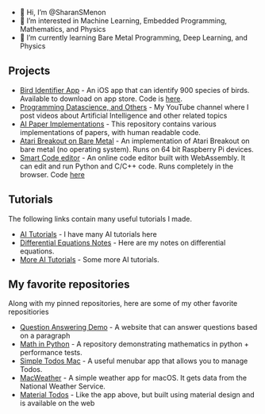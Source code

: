 - 👋 Hi, I’m @SharanSMenon
- 👀 I’m interested in Machine Learning, Embedded Programming, Mathematics, and Physics
- 🌱 I’m currently learning Bare Metal Programming, Deep Learning, and Physics

## Projects

- [Bird Identifier App](https://apps.apple.com/us/app/north-american-bird-identifier/id1597162972) - An iOS app that can identify 900 species of birds. Available to download on app store. Code is [here](https://github.com/SharanSMenon/Bird-identifier-iOS).
- [Programming Datascience, and Others](https://www.youtube.com/c/ProgrammingDatascienceandOthers) - My YouTube channel where I post videos about Artificial Intelligence and other related topics
- [AI Paper Implementations](https://github.com/SharanSMenon/ai-paper-implementations) - This repository contains various implementations of papers, with human readable code. 
- [Atari Breakout on Bare Metal](https://github.com/SharanSMenon/bare-metal-breakout) - An implementation of Atari Breakout on bare metal (no operating system). Runs on 64 bit Raspberry Pi devices.
- [Smart Code editor](https://smart-code-editor-sharansajivmenon.vercel.app/) - An online code editor built with WebAssembly. It can edit and run Python and C/C++ code. Runs completely in the browser. Code [here](https://github.com/SharanSMenon/smart-code-editor)


## Tutorials
The following links contain many useful tutorials I made.

- [AI Tutorials](https://blog.sharansajivmenon.vercel.app) - I have many AI tutorials here
- [Differential Equations Notes](https://differential-equation-tutorial.vercel.app) - Here are my notes on differential equations.
- [More AI Tutorials](https://brave-lewin-ba468b.netlify.app) - Some more AI tutorials.  

## My favorite repositories

Along with my pinned repositories, here are some of my other favorite repositiories

- [Question Answering Demo](https://github.com/SharanSMenon/question-answering-tfjs) - A website that can answer questions based on a paragraph
- [Math in Python](https://github.com/SharanSMenon/math-in-python) - A repository demonstrating mathematics in python + performance tests.
- [Simple Todos Mac](https://github.com/SharanSMenon/SimpleTodos-Mac) - A useful menubar app that allows you to manage Todos.
- [MacWeather](https://github.com/SharanSMenon/MacWeather) - A simple weather app for macOS. It gets data from the National Weather Service.
- [Material Todos](https://github.com/SharanSMenon/material-todos) - Like the app above, but built using material design and is available on the web

<!---
SharanSMenon/SharanSMenon is a ✨ special ✨ repository because its `README.md` (this file) appears on your GitHub profile.
You can click the Preview link to take a look at your changes.
--->
